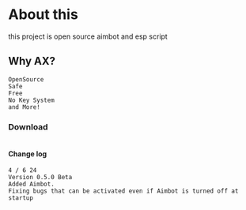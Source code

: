 # About this
this project is open source aimbot and esp script

## Why AX?
```
OpenSource
Safe
Free
No Key System
and More!
```
### Download

```

```

#### Change log
```
4 / 6 24
Version 0.5.0 Beta
Added Aimbot.
Fixing bugs that can be activated even if Aimbot is turned off at startup
```
